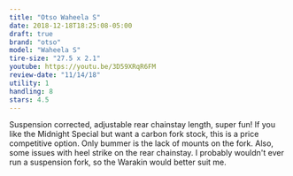 ```yaml
---
title: "Otso Waheela S"
date: 2018-12-18T18:25:08-05:00
draft: true
brand: "otso"
model: "Waheela S"
tire-size: "27.5 x 2.1"
youtube: https://youtu.be/3D59XRqR6FM
review-date: "11/14/18"
utility: 1
handling: 8
stars: 4.5
---
```


Suspension corrected, adjustable rear chainstay length, super fun! If you like
the Midnight Special but want a carbon fork stock, this is a price competitive
option.  Only bummer is the lack of mounts on the fork.  Also, some issues with
heel strike on the rear chainstay.  I probably wouldn't ever run a suspension
fork, so the Warakin would better suit me.

